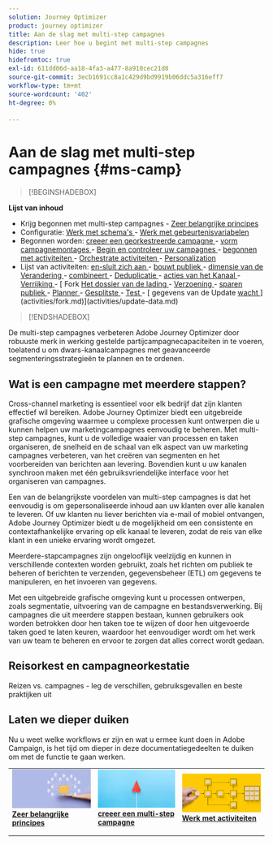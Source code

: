 ```yaml
---
solution: Journey Optimizer
product: journey optimizer
title: Aan de slag met multi-step campagnes
description: Leer hoe u begint met multi-step campagnes
hide: true
hidefromtoc: true
exl-id: 611dd06d-aa18-4fa3-a477-8a910cec21d8
source-git-commit: 3ecb1691cc8a1c429d9bd9919b06ddc5a316eff7
workflow-type: tm+mt
source-wordcount: '402'
ht-degree: 0%

---
```


# Aan de slag met multi-step campagnes {#ms-camp}

>[!BEGINSHADEBOX]

**Lijst van inhoud**

* Krijg begonnen met multi-step campagnes - [ Zeer belangrijke principes ](gs-campaign-creation.md)
* Configuratie: [ Werk met schema&#39;s ](ms-schemas.md) - [ Werk met gebeurtenisvariabelen ](event-variables.md)
* Begonnen worden: [ creeer een georkestreerde campagne ](create-ms-campaign.md) - [ vorm campagnemontages ](ms-campaign-settings.md) - [ Begin en controleer uw campagnes ](start-monitor-campaigns.md) - [ begonnen met activiteiten ](activities/about-activities.md) - [ Orchestrate activiteiten ](orchestrate-activities.md) - [ Personalization ](ms-personalization.md)
* Lijst van activiteiten: [ en-sluit zich aan ](activities/and-join.md) - [ bouwt publiek ](activities/build-audience.md) - [ dimensie van de Verandering ](activities/change-dimension.md) - [ combineert ](activities/combine.md) - [ Deduplicatie ](activities/deduplication.md) - [ acties van het Kanaal ](activities/channels.md) - [ Verrijking ](activities/enrichment.md) - [ Fork [ Het dossier van de lading ](activities/load-file.md) - [ Verzoening ](activities/reconciliation.md) - [ sparen publiek ](activities/save-audience.md) - [ Planner ](activities/scheduler.md) - [ Gesplitste ](activities/split.md) - [ Test ](activities/test.md) - [ gegevens van de Update [ wacht ](activities/wait.md)](activities/fork.md)](activities/update-data.md)

>[!ENDSHADEBOX]

De multi-step campagnes verbeteren Adobe Journey Optimizer door robuuste merk in werking gestelde partijcampagnecapaciteiten in te voeren, toelatend u om dwars-kanaalcampagnes met geavanceerde segmenteringsstrategieën te plannen en te ordenen.

## Wat is een campagne met meerdere stappen?

Cross-channel marketing is essentieel voor elk bedrijf dat zijn klanten effectief wil bereiken. Adobe Journey Optimizer biedt een uitgebreide grafische omgeving waarmee u complexe processen kunt ontwerpen die u kunnen helpen uw marketingcampagnes eenvoudig te beheren. Met multi-step campagnes, kunt u de volledige waaier van processen en taken organiseren, de snelheid en de schaal van elk aspect van uw marketing campagnes verbeteren, van het creëren van segmenten en het voorbereiden van berichten aan levering. Bovendien kunt u uw kanalen synchroon maken met één gebruiksvriendelijke interface voor het organiseren van campagnes.

Een van de belangrijkste voordelen van multi-step campagnes is dat het eenvoudig is om gepersonaliseerde inhoud aan uw klanten over alle kanalen te leveren. Of uw klanten nu liever berichten via e-mail of mobiel ontvangen, Adobe Journey Optimizer biedt u de mogelijkheid om een consistente en contextafhankelijke ervaring op elk kanaal te leveren, zodat de reis van elke klant in een unieke ervaring wordt omgezet.

Meerdere-stapcampagnes zijn ongelooflijk veelzijdig en kunnen in verschillende contexten worden gebruikt, zoals het richten om publiek te beheren of berichten te verzenden, gegevensbeheer (ETL) om gegevens te manipuleren, en het invoeren van gegevens.

Met een uitgebreide grafische omgeving kunt u processen ontwerpen, zoals segmentatie, uitvoering van de campagne en bestandsverwerking. Bij campagnes die uit meerdere stappen bestaan, kunnen gebruikers ook worden betrokken door hen taken toe te wijzen of door hen uitgevoerde taken goed te laten keuren, waardoor het eenvoudiger wordt om het werk van uw team te beheren en ervoor te zorgen dat alles correct wordt gedaan.


## Reisorkest en campagneorkestatie

Reizen vs. campagnes - leg de verschillen, gebruiksgevallen en beste praktijken uit



## Laten we dieper duiken

Nu u weet welke workflows er zijn en wat u ermee kunt doen in Adobe Campaign, is het tijd om dieper in deze documentatiegedeelten te duiken om met de functie te gaan werken.

<table style="table-layout:fixed"><tr style="border: 0;">
<td>
<a href="gs-campaign-creation.md">
<img alt="Workflows openen en beheren" src="assets/do-not-localize/workflow-access.jpeg">
</a>
<div>
<a href="gs-campaign-creation.md"><strong> Zeer belangrijke principes </strong></a>
</div>
<p>
</td>
<td>
<a href="create-ms-campaign.md">
<img alt="Lood" src="assets/do-not-localize/workflow-create.jpeg">
</a>
<div><a href="create-ms-campaign.md"><strong> creeer een multi-step campagne </strong>
</div>
<p>
</td>
<td>
<a href="activities/about-activities.md">
<img alt="Onfrequent" src="assets/do-not-localize/workflow-activities.jpeg">
</a>
<div>
<a href="activities/about-activities.md"><strong> Werk met activiteiten </strong></a>
</div>
<p></td>
</tr></table>
